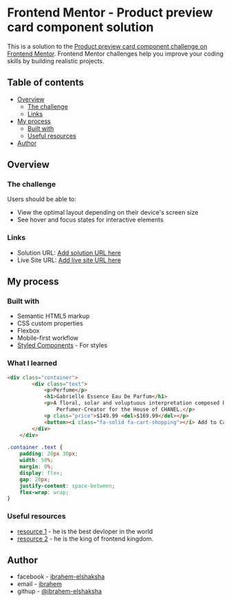# Frontend Mentor - Product preview card component solution

This is a solution to the [Product preview card component challenge on Frontend Mentor](https://www.frontendmentor.io/challenges/product-preview-card-component-GO7UmttRfa). Frontend Mentor challenges help you improve your coding skills by building realistic projects. 

## Table of contents

- [Overview](#overview)
  - [The challenge](#the-challenge)
  - [Links](#links)
- [My process](#my-process)
  - [Built with](#built-with)
  - [Useful resources](#useful-resources)
- [Author](#author)




## Overview

### The challenge

Users should be able to:

- View the optimal layout depending on their device's screen size
- See hover and focus states for interactive elements

### Links

- Solution URL: [Add solution URL here](https://github.com/ibrahemelshaksha/Product-preview-card-component-challenge-on-Frontend-Mentor.git)
- Live Site URL: [Add live site URL here](https://your-live-site-url.com)

## My process

### Built with

- Semantic HTML5 markup
- CSS custom properties
- Flexbox
- Mobile-first workflow
- [Styled Components](https://styled-components.com/) - For styles



### What I learned
```html
<div class="container">
        <div class="text">
            <p>Perfume</p>
            <h1>Gabrielle Essence Eau De Parfum</h1>
            <p>A floral, solar and voluptuous interpretation composed by Olivier Polge,
                Perfumer-Creator for the House of CHANEL.</p>
            <p class="price">$149.99 <del>$169.99</del></p>
            <button><i class="fa-solid fa-cart-shopping"></i> Add to Cart</button>
        </div>
    </div>
```
```css
.container .text {
    padding: 20px 30px;
    width: 50%;
    margin: 0%;
    display: flex;
    gap: 20px;
    justify-content: space-between;
    flex-wrap: wrap;
}
```






### Useful resources

- [resource 1](https://www.elzero.org) - he is the best devloper in the world
- [resource 2](https://www.youtube.com/kepowob) - he is the king of frontend kingdom.



## Author

- facebook - [ibrahem-elshaksha](https://www.facebook.com/ibrahemelshaksha)
- email - [ibrahem](ibrahem2016shams@gmail.com)
- githup - [@ibrahem-elshaksha](https://github.com/ibrahemelshaksha)



